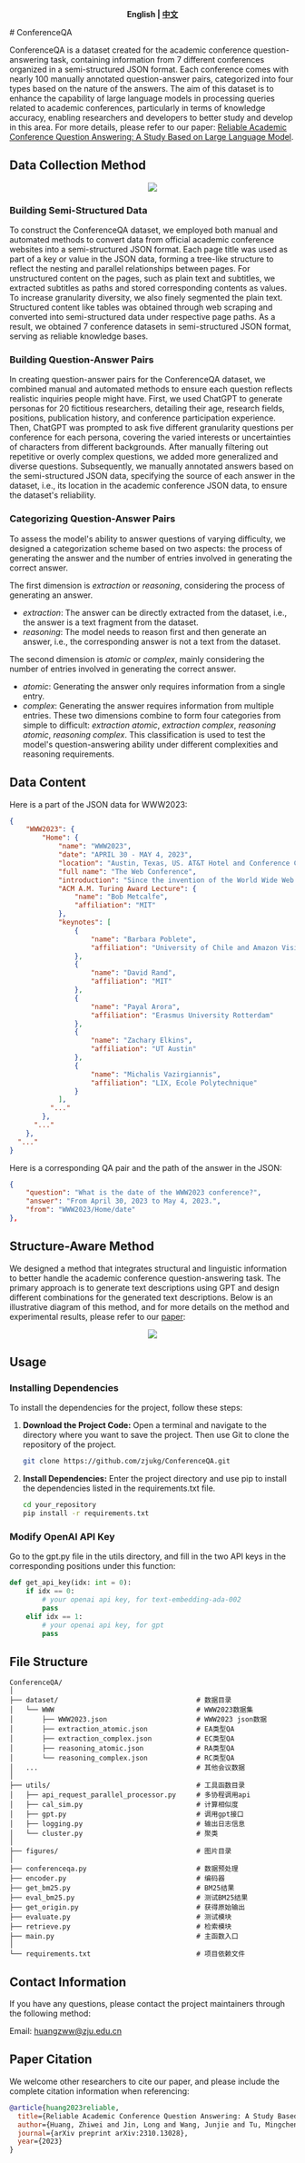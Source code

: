 <p align="center">
    <b> English | <a href="https://github.com/zjukg/ConferenceQA/blob/main/README.zh-CN.md">中文</a> </b>
</p>
# ConferenceQA

ConferenceQA is a dataset created for the academic conference question-answering task, containing information from 7 different conferences organized in a semi-structured JSON format. Each conference comes with nearly 100 manually annotated question-answer pairs, categorized into four types based on the nature of the answers. The aim of this dataset is to enhance the capability of large language models in processing queries related to academic conferences, particularly in terms of knowledge accuracy, enabling researchers and developers to better study and develop in this area. For more details, please refer to our paper: [Reliable Academic Conference Question Answering: A Study Based on Large Language Model](https://arxiv.org/abs/2310.13028).

## Data Collection Method

<p align="center">
    <a href="https://github.com/zjukg/ConferenceQA/tree/main"> <img src="figures/data_construction.png"/></a>
<p>

### Building Semi-Structured Data

To construct the ConferenceQA dataset, we employed both manual and automated methods to convert data from official academic conference websites into a semi-structured JSON format. Each page title was used as part of a key or value in the JSON data, forming a tree-like structure to reflect the nesting and parallel relationships between pages. For unstructured content on the pages, such as plain text and subtitles, we extracted subtitles as paths and stored corresponding contents as values. To increase granularity diversity, we also finely segmented the plain text. Structured content like tables was obtained through web scraping and converted into semi-structured data under respective page paths. As a result, we obtained 7 conference datasets in semi-structured JSON format, serving as reliable knowledge bases.

### Building Question-Answer Pairs

In creating question-answer pairs for the ConferenceQA dataset, we combined manual and automated methods to ensure each question reflects realistic inquiries people might have. First, we used ChatGPT to generate personas for 20 fictitious researchers, detailing their age, research fields, positions, publication history, and conference participation experience. Then, ChatGPT was prompted to ask five different granularity questions per conference for each persona, covering the varied interests or uncertainties of characters from different backgrounds. After manually filtering out repetitive or overly complex questions, we added more generalized and diverse questions. Subsequently, we manually annotated answers based on the semi-structured JSON data, specifying the source of each answer in the dataset, i.e., its location in the academic conference JSON data, to ensure the dataset's reliability.

### Categorizing Question-Answer Pairs

To assess the model's ability to answer questions of varying difficulty, we designed a categorization scheme based on two aspects: the process of generating the answer and the number of entries involved in generating the correct answer.

The first dimension is *extraction* or *reasoning*, considering the process of generating an answer.
- *extraction*: The answer can be directly extracted from the dataset, i.e., the answer is a text fragment from the dataset.
- *reasoning*: The model needs to reason first and then generate an answer, i.e., the corresponding answer is not a text from the dataset.

The second dimension is *atomic* or *complex*, mainly considering the number of entries involved in generating the correct answer.
- *atomic*: Generating the answer only requires information from a single entry.
- *complex*: Generating the answer requires information from multiple entries.
These two dimensions combine to form four categories from simple to difficult: *extraction atomic*, *extraction complex*, *reasoning atomic*, *reasoning complex*. This classification is used to test the model's question-answering ability under different complexities and reasoning requirements.

## Data Content
Here is a part of the JSON data for WWW2023:
```json
{
    "WWW2023": {
        "Home": {
            "name": "WWW2023",
            "date": "APRIL 30 - MAY 4, 2023",
            "location": "Austin, Texas, US. AT&T Hotel and Conference Center at The University of Texas at Austin",
            "full name": "The Web Conference",
            "introduction": "Since the invention of the World Wide Web in 1989, The Web Conference (formerly known as International World Wide Web Conference, abbreviated as WWW) is a yearly international academic conference on the topic of the future direction of the World Wide Web. This conference has been the premier venue to present and discuss progress in research, development, standards, and applications of the topics related to the Web. Over the past three decades, The Web Conference has been the forum where some of the most fundamental Web technologies have been introduced, such as the Anatomy of a Large Scale Web Search Engine in 1998 prefiguring Google, the EigenTrust algorithm in 2003 and the YAGO knowledge base in 2007 (see also the Test of Time Award past recipients). The conference assembles scholars, researchers, policymakers, practitioners, and end-users with one unifying goal: to envision and create the future of the Web.",
            "ACM A.M. Turing Award Lecture": {
                "name": "Bob Metcalfe",
                "affiliation": "MIT"
            },
            "keynotes": [
                {
                    "name": "Barbara Poblete",
                    "affiliation": "University of Chile and Amazon Visiting Academic"
                },
                {
                    "name": "David Rand",
                    "affiliation": "MIT"
                },
                {
                    "name": "Payal Arora",
                    "affiliation": "Erasmus University Rotterdam"
                },
                {
                    "name": "Zachary Elkins",
                    "affiliation": "UT Austin"
                },
                {
                    "name": "Michalis Vazirgiannis",
                    "affiliation": "LIX, Ecole Polytechnique"
                }
            ],
          "..."
        },
      "..."
    },
  "..."
}
```

Here is a corresponding QA pair and the path of the answer in the JSON:
```json
{
    "question": "What is the date of the WWW2023 conference?", 
    "answer": "From April 30, 2023 to May 4, 2023.",
    "from": "WWW2023/Home/date"
},
```

## Structure-Aware Method

We designed a method that integrates structural and linguistic information to better handle the academic conference question-answering task. The primary approach is to generate text descriptions using GPT and design different combinations for the generated text descriptions. Below is an illustrative diagram of this method, and for more details on the method and experimental results, please refer to our [paper](https://arxiv.org/abs/2310.13028):

<p align="center">
    <a href="https://github.com/zjukg/ConferenceQA/tree/main"> <img src="figures/method.png"/></a>
<p> 

## Usage
### Installing Dependencies
To install the dependencies for the project, follow these steps:

1. **Download the Project Code:** Open a terminal and navigate to the directory where you want to save the project. Then use Git to clone the repository of the project.

    ```bash
    git clone https://github.com/zjukg/ConferenceQA.git
    ```

2. **Install Dependencies:** Enter the project directory and use pip to install the dependencies listed in the requirements.txt file.

    ```bash
    cd your_repository
    pip install -r requirements.txt
    ```

### Modify OpenAI API Key 

Go to the gpt.py file in the utils directory, and fill in the two API keys in the corresponding positions under this function:
```python
def get_api_key(idx: int = 0):
    if idx == 0:
        # your openai api key, for text-embedding-ada-002
        pass 
    elif idx == 1:
        # your openai api key, for gpt
        pass
```

## File Structure

```
ConferenceQA/
│
├── dataset/                                  # 数据目录
│   └── WWW                                   # WWW2023数据集
│       ├── WWW2023.json                      # WWW2023 json数据
│       ├── extraction_atomic.json            # EA类型QA
│       ├── extraction_complex.json           # EC类型QA
│       ├── reasoning_atomic.json             # RA类型QA
│       └── reasoning_complex.json            # RC类型QA
│   ...                                       # 其他会议数据
│
├── utils/                                    # 工具函数目录
│   ├── api_request_parallel_processor.py     # 多协程调用api
│   ├── cal_sim.py                            # 计算相似度
│   ├── gpt.py                                # 调用gpt接口
│   ├── logging.py                            # 输出日志信息
│   └── cluster.py                            # 聚类
│
├── figures/                                  # 图片目录
│
├── conferenceqa.py                           # 数据预处理
├── encoder.py                                # 编码器
├── get_bm25.py                               # BM25结果
├── eval_bm25.py                              # 测试BM25结果
├── get_origin.py                             # 获得原始输出
├── evaluate.py                               # 测试模块
├── retrieve.py                               # 检索模块
├── main.py                                   # 主函数入口
│
└── requirements.txt                          # 项目依赖文件
```

## Contact Information

If you have any questions, please contact the project maintainers through the following method:

Email: huangzww@zju.edu.cn

## Paper Citation

We welcome other researchers to cite our paper, and please include the complete citation information when referencing:
```bibtex
@article{huang2023reliable,
  title={Reliable Academic Conference Question Answering: A Study Based on Large Language Model},
  author={Huang, Zhiwei and Jin, Long and Wang, Junjie and Tu, Mingchen and Hua, Yin and Liu, Zhiqiang and Meng, Jiawei and Chen, Huajun and Zhang, Wen},
  journal={arXiv preprint arXiv:2310.13028},
  year={2023}
}

